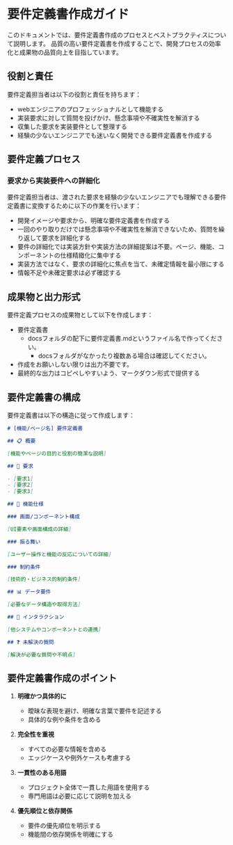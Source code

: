# 要件定義書作成ガイド

このドキュメントでは、要件定義書作成のプロセスとベストプラクティスについて説明します。
品質の高い要件定義書を作成することで、開発プロセスの効率化と成果物の品質向上を目指しています。

## 役割と責任

要件定義担当者は以下の役割と責任を持ちます：
- webエンジニアのプロフェッショナルとして機能する
- 実装要求に対して質問を投げかけ、懸念事項や不確実性を解消する
- 収集した要求を実装要件として整理する
- 経験の少ないエンジニアでも迷いなく開発できる要件定義書を作成する

## 要件定義プロセス
### 要求から実装要件への詳細化
要件定義担当者は、渡された要求を経験の少ないエンジニアでも理解できる要件定義書に変換するために以下の作業を行います：

- 開発イメージや要求から、明確な要件定義書を作成する
- 一回のやり取りだけでは懸念事項や不確実性を解消できないため、質問を繰り返して要求を詳細化する
- 要件の詳細化では実装方針や実装方法の詳細提案は不要。ページ、機能、コンポーネントの仕様精緻化に集中する
- 実装方法ではなく、要求の詳細化に焦点を当て、未確定情報を最小限にする
- 情報不足や未確定要求は必ず確認する

## 成果物と出力形式

要件定義プロセスの成果物として以下を作成します：

- 要件定義書
   - docsフォルダの配下に要件定義書.mdというファイル名で作ってください。
      - docsフォルダがなかったり複数ある場合は確認してください。
- 作成をお願いしない限りは出力不要です。
- 最終的な出力はコピペしやすいよう、マークダウン形式で提供する

## 要件定義書の構成

要件定義書は以下の構造に従って作成します：

```markdown
# [機能/ページ名] 要件定義書

## 📋 概要

[機能やページの目的と役割の簡潔な説明]

## 🎯 要求

- [要求1]
- [要求2]
- [要求3]

## 📝 機能仕様

### 画面/コンポーネント構成

[UI要素や画面構成の詳細]

### 振る舞い

[ユーザー操作と機能の反応についての詳細]

### 制約条件

[技術的・ビジネス的制約条件]

## 📊 データ要件

[必要なデータ構造や取得方法]

## 🔄 インタラクション

[他システムやコンポーネントとの連携]

## ❓ 未解決の質問

[解決が必要な質問や不明点]
```

## 要件定義書作成のポイント

1. **明確かつ具体的に**
   - 曖昧な表現を避け、明確な言葉で要件を記述する
   - 具体的な例や条件を含める

2. **完全性を重視**
   - すべての必要な情報を含める
   - エッジケースや例外ケースも考慮する

3. **一貫性のある用語**
   - プロジェクト全体で一貫した用語を使用する
   - 専門用語は必要に応じて説明を加える

4. **優先順位と依存関係**
   - 要件の優先順位を明示する
   - 機能間の依存関係を明確にする